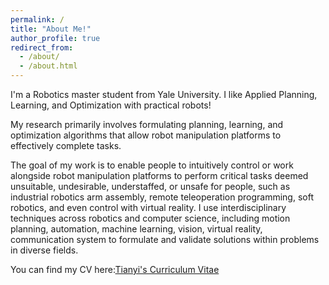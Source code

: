 ```yaml
---
permalink: /
title: "About Me!"
author_profile: true
redirect_from: 
  - /about/
  - /about.html
---
```



I'm a Robotics master student from Yale University. I like Applied Planning, Learning, and Optimization with practical robots!

My research primarily involves formulating planning, learning, and optimization algorithms that allow robot manipulation platforms to effectively complete tasks.

The goal of my work is to enable people to intuitively control or work alongside robot manipulation platforms to perform critical tasks deemed unsuitable, undesirable, understaffed, or unsafe for people, such as industrial robotics arm assembly, remote teleoperation programming, soft robotics, and even control with virtual reality. I use interdisciplinary techniques across robotics and computer science, including motion planning, automation, machine learning, vision, virtual reality, communication system to formulate and validate solutions within problems in diverse fields.


You can find my CV here:[Tianyi's Curriculum Vitae](../assets/CV_Tianyi_Xiang.pdf)
